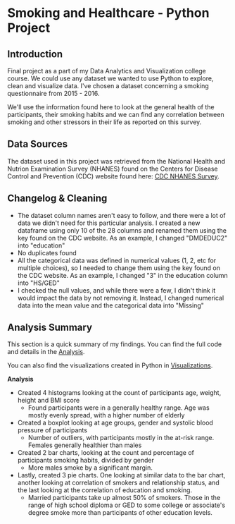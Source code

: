 # Smoking and Healthcare - Python Project
## Introduction
Final project as a part of my Data Analytics and Visualization college course.  We could use any dataset we wanted to use Python to explore, clean and visualize data.  I've chosen a dataset concerning a smoking questionnaire from 2015 - 2016.

We'll use the information found here to look at the general health of the participants, their smoking habits and we can find any correlation between smoking and other stressors in their life as reported on this survey.

## Data Sources
The dataset used in this project was retrieved from the National Health and Nutrion Examination Survey (NHANES) found on the Centers for Disease Control and Prevention (CDC) website found here: [CDC NHANES Survey](https://wwwn.cdc.gov/nchs/nhanes/search/datapage.aspx?Component=Questionnaire&CycleBeginYear=2015).

## Changelog & Cleaning
* The dataset column names aren't easy to follow, and there were a lot of data we didn't need for this particular analysis. I created a new dataframe using only 10 of the 28 columns and renamed them using the key found on the CDC website. As an example, I changed "DMDEDUC2" into "education"
* No duplicates found
* All the categorical data was defined in numerical values (1, 2, etc for multiple choices), so I needed to change them using the key found on the CDC website. As an example, I changed "3" in the education column into "HS/GED"
* I checked the null values, and while there were a few, I didn't think it would impact the data by not removing it. Instead, I changed numerical data into the mean value and the categorical data into "Missing"


## Analysis Summary
This section is a quick summary of my findings. You can find the full code and details in the [Analysis](https://github.com/stgordillo/smoking_healthcare_python_project/blob/e374cb1867358d67f65efbf0d647cfe3316fb58b/Analysis.py).

You can also find the visualizations created in Python in [Visualizations](https://github.com/stgordillo/smoking_healthcare_python_project/blob/8d2c66b70e7e49c3ed54c9e7f323cb09e62c08c8/Visualizations.md).

**Analysis**
* Created 4 histograms looking at the count of participants age, weight, height and BMI score
  * Found participants were in a generally healthy range. Age was mostly evenly spread, with a higher number of elderly
* Created a boxplot looking at age groups, gender and systolic blood pressure of participants
  * Number of outliers, with participants mostly in the at-risk range. Females generally healthier than males
* Created 2 bar charts, looking at the count and percentage of participants smoking habits, divided by gender
  * More males smoke by a significant margin. 
* Lastly, created 3 pie charts. One looking at similar data to the bar chart, another looking at correlation of smokers and relationship status, and the last looking at the correlation of education and smoking.
  * Married participants take up almost 50% of smokers. Those in the range of high school diploma or GED to some college or associate's degree smoke more than participants of other education levels.
